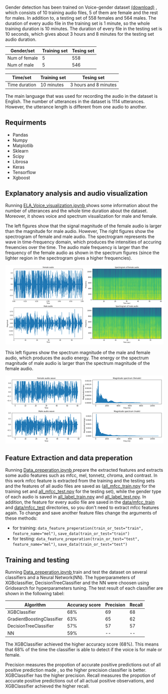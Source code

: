 
Gender detection has been trained on Voice-gender dataset [(download)](https://www.kaggle.com/liftofff9/voice-gender "download") , which consists of 10 training audio files, 5 of them are female and the rest for males. In addition to, a testing set of 558 females and 564 males. The duration of every audio file in the training set is 1 minute, so the whole training duration is 10 minutes. The duration of every file in the testing set is 10 seconds, which gives about 3 hours and 8 minutes for the testing set audio duration. 

Gender/set    | Training set  | Tesing set
------------- | ------------- | -------------
Num of female |       5       |     558
Num of male   |       5       |     546

Time/set      | Training set  | Tesing set
------------- | ------------- | ---------------------
Time duration |   10 minutes  | 3 hours and 8 minutes

The main language that was used for recording the audio in the dataset is English. The number of utterances in the dataset is 1114 utterances. However, the utterance length is different from one audio to another.

## Requirments
* Pandas
* Numpy
* Matplotlib
* Sklearn
* Scipy
* Librosa
* Keras
* Tensorflow
* Xgboost

## Explanatory analysis and audio visualization
Running [ELA_Voice_visualization.ipynb ](https://colab.research.google.com/drive/1sJG-8M3Fj16OYZtvkcqL-9XUIDPmkXP6?authuser=4 "download") shows some information about the number of utterances and the whole time duration about the dataset. Moreover, it shows voice and spectrum visualization for male and female. 

The left figures show that the signal magnitude of the female audio is larger than the magnitude for male audio. However, The right figures show the spectrogram of female and male audio. The spectrogram represents the wave in time-frequency domain, which produces the intensities of accuring freuencies over the time. The audio male frequency is larger than the frequency of the female audio as shown in the spectrum figures (since the lighter region in the spectrogram gives a higher frequencies).

![picture alt](https://github.com/sanaalshboul/Gender-Voice-Detection/blob/master/images/spectrum.png "Title is optional")

This left figures show the spectrum magnitude of the male and female audio, which produces the audio energy. The energy or the spectrum magnitude of male audio is larger than the spectrum magnitude of the female audio.

![picture alt](https://github.com/sanaalshboul/Gender-Voice-Detection/blob/master/images/magnitude_spec.png "Title is optional")

## Feature Extraction and data preperation
Running [Data_preperation.ipynb ](https://colab.research.google.com/drive/1PPHHSDRQd_74A32sByNWE1zJ98ejVmK0?authuser=4 "download") prepare the extracted features and extracts some audio features such as mfcc, mel, tonnetz, chroma, and contrast. In this work mfcc feature is extracted from the training and the testing sets and the features of all audio files are saved as ([all_mfcc_train.npy](https://github.com/sanaalshboul/Gender-Voice-Detection/blob/master/data/all_mfcc_train.npy "download") for the training set and [all_mfcc_test.npy](https://github.com/sanaalshboul/Gender-Voice-Detection/blob/master/data/all_mfcc_test.npy "download") for the testing set), while the gender type of each audio is saved in [all_label_train.npy](https://github.com/sanaalshboul/Gender-Voice-Detection/blob/master/data/all_label_train.npy "download") and [all_label_test.npy](https://github.com/sanaalshboul/Gender-Voice-Detection/blob/master/data/all_label_test.npy "download"). In addition, the feature for every audio file are saved in the [data/mfcc_train](https://github.com/sanaalshboul/Gender-Voice-Detection/tree/master/data/mfcc_train "download") and [data/mfcc_test](https://github.com/sanaalshboul/Gender-Voice-Detection/tree/master/data/mfcc_test "download") directories, so you don't need to extract mfcc features again. To change and save another feature files change the arguments of these methods:

* for training:
`data_feature_preperation(train_or_test="train", feature_name="mel")`,   `save_data(train_or_test="train")`
* for testing:
`data_feature_preperation(train_or_test="test", feature_name="mel")`,   `save_data(train_or_test="test")`

## Training and testing
Running [Data_preperation.ipynb ](https://colab.research.google.com/drive/1MSUFcVmZV0R7BBJGXEcDvYcMKNus6kbG?authuser=4 "download") train and test the dataset on several classifiers and a Neural Network(NN). The hyperparameters of XGBclassifier, DecisionTreeClassifier and the NN were choosen using Gridsearch for hyperparameters tuning. The test result of each classifier are shown in the following tabel: 

Algorithm                    | Accuracy score  |  Precision  | Recall  |
---------------------------  | --------------- | ----------- | ------- |
XGBClassifier                |       68%       |     69      |   68    |
GradientBoostingClassifier   |       63%       |     65      |   62    |
DecisionTreeClassifier       |       57%       |     57      |   57    |
NN                           |       59%       |     --      |   --    |

The XGBClassifier achieved the higher accuracy score (68%). This means that 68% of the time the classifier is able to detect if the voice is for male or female.

Precision measures the propotion of accurate positive predictions out of all positive prediction made , so the higher precision classifier is better. XGBClassifier has the higher precision. Recall measures the propotion of accurate positive predictions out of all actual positive observations, and XGBClassifier achieved the higher recall.

